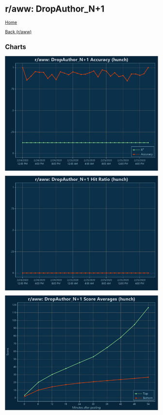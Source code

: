 # r/aww: DropAuthor_N+1

[Home](../../index.md)

[Back (r/aww)](../hunch_aww.md)

## Charts

![r/aww R² (hunch)](../../images/models/hunch_aww_DropAuthor_N+1_Accuracy.png "r/aww R² (hunch)")

![r/aww Hit Ratio (hunch)](../../images/models/hunch_aww_DropAuthor_N+1_HitRatio.png "r/aww Hit Ratio (hunch)")

![r/aww Score Averages (hunch)](../../images/models/hunch_aww_DropAuthor_N+1_Scores.png "r/aww Score Averages (hunch)")

